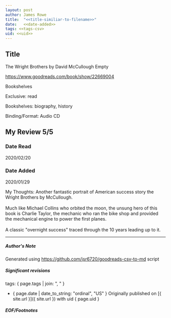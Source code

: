 ```yaml
---
layout: post
author: James Rowe
title:  "<<title-similiar-to-filename>>"
date:   <<date-added>>
tags: <<tags-csv>
uid: <<uid>>
---
```


<!-- highly dependent on how you personally use jekyll templates, and how you want this to show up -->

## Title

The Wright Brothers by David McCullough
Empty 

https://www.goodreads.com/book/show/22669004

Bookshelves

Exclusive: read

Bookshelves: biography, history

Binding/Format: Audio CD

## My Review 5/5

### Date Read
2020/02/20

### Date Added
2020/01/29

My Thoughts: Another fantastic portrait of American success story the Wright Brothers by McCullough.<br/><br/>Much like Michael Collins who orbited the moon, the unsung hero of this book is Charlie Taylor, the mechanic who ran the bike shop and provided the mechanical engine to power the first planes.<br/><br/>A classic "overnight success" traced through the 10 years leading up to it.

---

##### Author's Note

Generated using https://github.com/jsr6720/goodreads-csv-to-md script

##### Significant revisions

tags: { page.tags | join: ", " } <!-- todo move this somewhere -->

- { page.date | date_to_string: "ordinal", "US" } Originally published on [{ site.url }]({ site.url }) with uid { page.uid }

##### EOF/Footnotes
